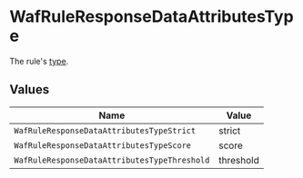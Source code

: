 # WafRuleResponseDataAttributesType

The rule's [type](https://docs.fastly.com/en/guides/managing-rules-on-the-fastly-waf#understanding-the-types-of-rules).


## Values

| Name                                         | Value                                        |
| -------------------------------------------- | -------------------------------------------- |
| `WafRuleResponseDataAttributesTypeStrict`    | strict                                       |
| `WafRuleResponseDataAttributesTypeScore`     | score                                        |
| `WafRuleResponseDataAttributesTypeThreshold` | threshold                                    |